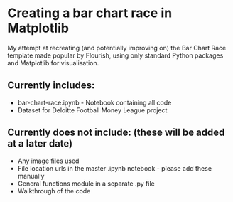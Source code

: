 # Creating a bar chart race in Matplotlib

My attempt at recreating (and potentially improving on) the Bar Chart Race template made popular by Flourish, using only standard Python packages and Matplotlib for visualisation.

## Currently includes:

- bar-chart-race.ipynb - Notebook containing all code
- Dataset for Deloitte Football Money League project

## Currently does not include: (these will be added at a later date)

- Any image files used
- File location urls in the master .ipynb notebook - please add these manually
- General functions module in a separate .py file
- Walkthrough of the code
